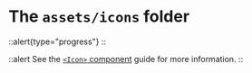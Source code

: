# The `assets/icons` folder

::alert{type="progress"}
<under-construction />
::

::alert
See the [`<Icon>` component](/guide/components/icon) guide for more information.
::
